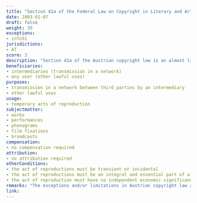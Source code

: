 ```yaml
---
title: "Section 41a of the Federal Law on Copyright in Literary and Artistic Works and Related Rights"
date: 2003-01-07
draft: false
weight: 30
exceptions:
- info51
jurisdictions:
- AT
score: 3
description: "Section 41a of the Austrian copyright law is an almost literal implementation of the generic exception in Article 5(1) of the InfoSoc Directive. It allows for temporary acts of reproduction - transient or incidental, which are an integral and essential part of a technological process and whose sole purpose is to enable: a) a transmission in a network between third parties by an intermediary or b) lawful use of a work or other protected subject-matter, and which have no independent economic significance." 
beneficiaries:
- intermediaries (transmission in a network)
- any user (other lawful uses)
purposes: 
- transmission in a network between third parties by an intermediary
- other lawful uses
usage:
- temporary acts of reproduction
subjectmatter:
- works
- performances
- phonograms
- film fixations
- broadcasts
compensation:
- no compensation required
attribution: 
- no attribution required
otherConditions: 
- the act of reproductions must be transient or incidental
- the act of reproductions must be an integral and essential part of a technological process
- the act of reproduction must have no independent economic significance
remarks: "The exceptions and/or limitations in Austrian copyright law are formulated as 'free uses' of works and other subject-matter. The exception applies to photographs and cinematographic products (§74(7) of the law), performances (§71(6) of the law), phonograms (§76(6) of the law), broadcasts (§76a(5) of the law). However, under §74(7), §42a para. 1 no. 1 does not apply to the copying of commercially produced photographs based on an original that has been produced in a photographic process."
link: 
---
```

